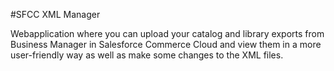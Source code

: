 #SFCC XML Manager

Webapplication where you can upload your catalog and library exports from Business Manager in Salesforce Commerce Cloud and view them in a more user-friendly way as well as make some changes to the XML files.
